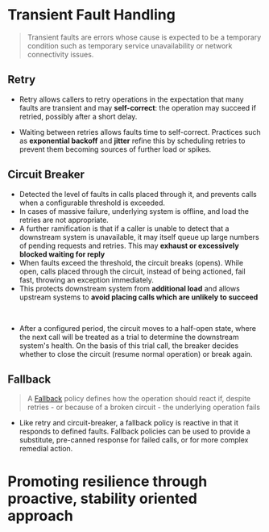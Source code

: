 # Transient Fault Handling 
> Transient faults are errors whose cause is expected to be a temporary condition such as temporary service unavailability or network connectivity issues.

## Retry 
* Retry allows callers to retry operations in the expectation that many faults are transient and may **self-correct**: the operation may succeed if retried, possibly after a short delay.

* Waiting between retries allows faults time to self-correct. Practices such as **exponential backoff** and **jitter** refine this by scheduling retries to prevent them becoming sources of further load or spikes.

## Circuit Breaker 
* Detected the level of faults in calls placed through it, and prevents calls when a configurable threshold is exceeded. 
* In cases of massive failure, underlying system is offline, and load the retries are not appropriate. 
* A further ramification is that if a caller is unable to detect that a downstream system is unavailable, it may itself queue up large numbers of pending requests and retries. This may **exhaust or excessively blocked waiting for reply**
* When faults exceed the threshold, the circuit breaks (opens). While open, calls placed through the circuit, instead of being actioned, fail fast, throwing an exception immediately.
* This protects downstream system from **additional load** and allows upstream systems to **avoid placing calls which are unlikely to succeed**
<br/>

* After a configured period, the circuit moves to a half-open state, where the next call will be treated as a trial to determine the downstream system's health. On the basis of this trial call, the breaker decides whether to close the circuit (resume normal operation) or break again.

## Fallback 
> A [Fallback](https://github.com/App-vNext/Polly/wiki/Fallback) policy defines how the operation should react if, despite retries - or because of a broken circuit - the underlying operation fails
* Like retry and circuit-breaker, a fallback policy is reactive in that it responds to defined faults. Fallback policies can be used to provide a substitute, pre-canned response for failed calls, or for more complex remedial action.

# Promoting resilience through proactive, stability oriented approach